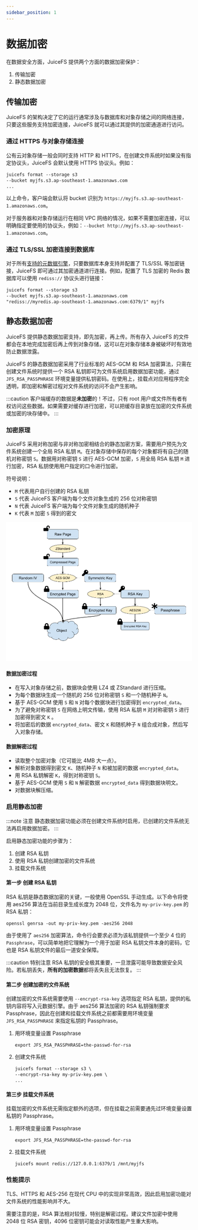 ```yaml
---
sidebar_position: 1
---
```

# 数据加密

在数据安全方面，JuiceFS 提供两个方面的数据加密保护：

1. 传输加密
2. 静态数据加密

## 传输加密

JuiceFS 的架构决定了它的运行通常涉及与数据库和对象存储之间的网络连接，只要这些服务支持加密连接，JuiceFS 就可以通过其提供的加密通道进行访问。

### 通过 HTTPS 与对象存储连接

公有云对象存储一般会同时支持 HTTP 和 HTTPS，在创建文件系统时如果没有指定协议头，JuiceFS 会默认使用 HTTPS 协议头。例如：

```shell {2}
juicefs format --storage s3
--bucket myjfs.s3.ap-southeast-1.amazonaws.com
...
```

以上命令，客户端会默认将 bucket 识别为 `https://myjfs.s3.ap-southeast-1.amazonaws.com`。

对于服务器和对象存储运行在相同 VPC 网络的情况，如果不需要加密连接，可以明确指定要使用的协议头，例如：`--bucket http://myjfs.s3.ap-southeast-1.amazonaws.com`。

### 通过 TLS/SSL 加密连接到数据库

对于所有[支持的元数据引擎](../guide/how_to_set_up_metadata_engine.md)，只要数据库本身支持并配置了 TLS/SSL 等加密链接，JuiceFS 即可通过其加密通道进行连接。例如，配置了 TLS 加密的 Redis 数据库可以使用 `rediss://` 协议头进行链接：

```shell {3}
juicefs format --storage s3
--bucket myjfs.s3.ap-southeast-1.amazonaws.com
"rediss://myredis.ap-southeast-1.amazonaws.com:6379/1" myjfs
```

## 静态数据加密

JuiceFS 提供静态数据加密支持，即先加密，再上传。所有存入 JuiceFS 的文件都会在本地完成加密后再上传到对象存储，这可以在对象存储本身被破坏时有效地防止数据泄露。

JuiceFS 的静态数据加密采用了行业标准的 AES-GCM 和 RSA 加密算法，只需在创建文件系统时提供一个 RSA 私钥即可为文件系统启用数据加密功能，通过 `JFS_RSA_PASSPHRASE` 环境变量提供私钥密码。在使用上，挂载点对应用程序完全透明，即加密和解密过程对文件系统的访问不会产生影响。

:::caution
客户端缓存的数据是**未加密**的！不过，只有 root 用户或文件所有者有权访问这些数据。如果需要对缓存进行加密，可以把缓存目录放在加密的文件系统或加密的块存储中。
:::

### 加密原理

JuiceFS 采用对称加密与非对称加密相结合的静态加密方案，需要用户预先为文件系统创建一个全局 RSA 私钥 `M`。在对象存储中保存的每个对象都将有自己的随机对称密钥 `S`。数据用对称密钥 `S` 进行 AES-GCM 加密，`S` 用全局 RSA 私钥 `M` 进行加密，RSA 私钥使用用户指定的口令进行加密。

符号说明：

- `M` 代表用户自行创建的 RSA 私钥
- `S` 代表 JuiceFS 客户端为每个文件对象生成的 256 位对称密钥
- `N` 代表 JuiceFS 客户端为每个文件对象生成的随机种子
- `K` 代表 `M` 加密 `S` 得到的密文

![Encryption At-rest](../images/encryption.png)

#### 数据加密过程

- 在写入对象存储之前，数据块会使用 LZ4 或 ZStandard 进行压缩。
- 为每个数据块生成一个随机的 256 位对称密钥 `S` 和一个随机种子 `N`。
- 基于 AES-GCM 使用 `S` 和 `N` 对每个数据块进行加密得到 `encrypted_data`。
- 为了避免对称密钥 `S` 在网络上明文传输，使用 RSA 私钥 `M` 对对称密钥 `S` 进行加密得到密文 `K` 。
- 将加密后的数据 `encrypted_data`、密文 `K` 和随机种子 `N` 组合成对象，然后写入对象存储。

#### 数据解密过程

- 读取整个加密对象（它可能比 4MB 大一点）。
- 解析对象数据得到密文 `K`、随机种子 `N` 和被加密的数据 `encrypted_data`。
- 用 RSA 私钥解密 `K`，得到对称密钥 `S`。
- 基于 AES-GCM 使用 `S` 和 `N` 解密数据 `encrypted_data` 得到数据块明文。
- 对数据块解压缩。

### 启用静态加密

:::note 注意
静态数据加密功能必须在创建文件系统时启用，已创建的文件系统无法再启用数据加密。
:::

启用静态加密功能的步骤为：

1. 创建 RSA 私钥
2. 使用 RSA 私钥创建加密的文件系统
3. 挂载文件系统

#### 第一步 创建 RSA 私钥

RSA 私钥是静态数据加密的关键，一般使用 OpenSSL 手动生成。以下命令将使用 aes256 算法在当前目录生成长度为 2048 位，文件名为 `my-priv-key.pem` 的 RSA 私钥：

```shell
openssl genrsa -out my-priv-key.pem -aes256 2048
```

由于使用了 `aes256` 加密算法，命令行会要求必须为该私钥提供一个至少 4 位的 `Passphrase`，可以简单地把它理解为一个用于加密 RSA 私钥文件本身的密码，它也是 RSA 私钥文件的最后一道安全保障。

:::caution 特别注意
RSA 私钥的安全极其重要，一旦泄露可能导致数据安全风险。若私钥丢失，**所有的加密数据**都将丢失且无法恢复。
:::

#### 第二步 创建加密的文件系统

创建加密的文件系统需要使用 `--encrypt-rsa-key` 选项指定 RSA 私钥，提供的私钥内容将写入元数据引擎。由于 aes256 算法加密的 RSA 私钥强制要求 Passphrase，因此在创建和挂载文件系统之前都需要用环境变量 `JFS_RSA_PASSPHRASE` 来指定私钥的 Passphrase。

1. 用环境变量设置 Passphrase
    ```shell
    export JFS_RSA_PASSPHRASE=the-passwd-for-rsa
    ```
2. 创建文件系统
    ```shell {2}
    juicefs format --storage s3 \
    --encrypt-rsa-key my-priv-key.pem \
    ...
    ```

#### 第三步 挂载文件系统

挂载加密的文件系统无需指定额外的选项，但在挂载之前需要通先过环境变量设置私钥的 Passphrase。

1. 用环境变量设置 Passphrase
    ```shell
    export JFS_RSA_PASSPHRASE=the-passwd-for-rsa
    ```
2. 挂载文件系统
    ```shell
    juicefs mount redis://127.0.0.1:6379/1 /mnt/myjfs
    ```

### 性能提示

TLS、HTTPS 和 AES-256 在现代 CPU 中的实现非常高效，因此启用加密功能对文件系统的性能影响并不大。

需要注意的是，RSA 算法相对较慢，特别是解密过程。建议文件加密中使用 2048 位 RSA 密钥，4096 位密钥可能会对读取性能产生重大影响。
